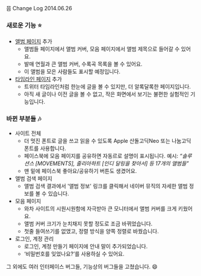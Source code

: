 믐 Change Log 2014.06.26

### 새로운 기능 :star:
- [앨범 페이지](http://meum.herokuapp.com/album/PsOfShu) 추가 
	- 앨범들 페이지에서 앨범 커버, 모음 페이지에서 앨범 제목으로 들어갈 수 있어요.
	- 발매 연월과 큰 앨범 커버, 수록곡 목록을 볼 수 있어요.
	- 이 앨범을 모은 사람들도 표시할 예정입니다.
- [타임라인 페이지](http://meum.herokuapp.com/timeline) 추가 
	- 트위터 타임라인처럼 한눈에 글을 볼 수 있지만, 더 알록달록한 페이지입니다.
	- 아직 새 글이나 이전 글을 볼 수 없고, 작은 화면에서 보기는 불편한 실험적인 기능입니다.

### 바뀐 부분들 :notes:
- 사이트 전체
	- 더 멋진 폰트로 글을 쓰고 읽을 수 있도록 Apple 산돌고딕Neo 또는 나눔고딕 폰트를 사용합니다.
	- 페이스북에 모음 페이지를 공유하면 자동르로 설명이 표시됩니다. 예시: *“솔루션스 [MOVEMENTS], 줄리아하트 [인디 달링을 찾아서] 등 17개의 앨범들”*
	- 맨 밑에 페이스북 좋아요/공유하기 버튼도 생겼어요.
- 앨범 검색 페이지	
	- 앨범 검색 결과에서 '앨범 정보' 링크를 클릭해서 네이버 뮤직의 자세한 앨범 정보를 볼 수 있습니다.
- 모음 페이지
	- 와차 사이트의 시원시원함에 자극받아 큰 모니터에서 앨범 커버를 크게 키웠어요. 
	- 앨범 커버 크기가 눈치채지 못할 정도로 조금 바뀌었습니다.
	- 첫줄 들여쓰기를 없앴고, 정렬 방식을 양쪽 정렬로 바꿨습니다.
- 로그인, 계정 관리
	- 로그인, 계정 만들기 페이지에 안내 말이 추가되었습니다.
	- ‘비밀번호를 잊었나요?’를 사용하실 수 있어요.

그 외에도 여러 인터페이스 버그들, 기능상의 버그들을 고쳤습니다. :smile:
